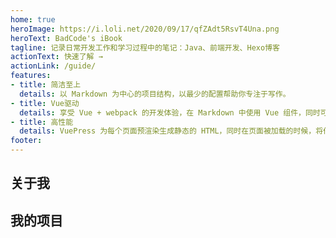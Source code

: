 ```yaml
---
home: true
heroImage: https://i.loli.net/2020/09/17/qfZAdt5RsvT4Una.png
heroText: BadCode's iBook
tagline: 记录日常开发工作和学习过程中的笔记：Java、前端开发、Hexo博客
actionText: 快速了解 →
actionLink: /guide/
features:
- title: 简洁至上
  details: 以 Markdown 为中心的项目结构，以最少的配置帮助你专注于写作。
- title: Vue驱动
  details: 享受 Vue + webpack 的开发体验，在 Markdown 中使用 Vue 组件，同时可以使用 Vue 来开发自定义主题。
- title: 高性能
  details: VuePress 为每个页面预渲染生成静态的 HTML，同时在页面被加载的时候，将作为 SPA 运行。
footer: 
---
```


## 关于我



## 我的项目